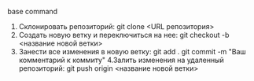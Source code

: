 base command 
1. Склонировать репозиторий: git clone <URL репозитория>
2. Создать новую ветку и переключиться на нее: git checkout -b <название новой ветки>
3. Занести все изменения в новую ветку:
   git add .
   git commit -m "Ваш комментарий к коммиту"
4.Залить изменения на удаленный репозиторий: git push origin <название новой ветки>
